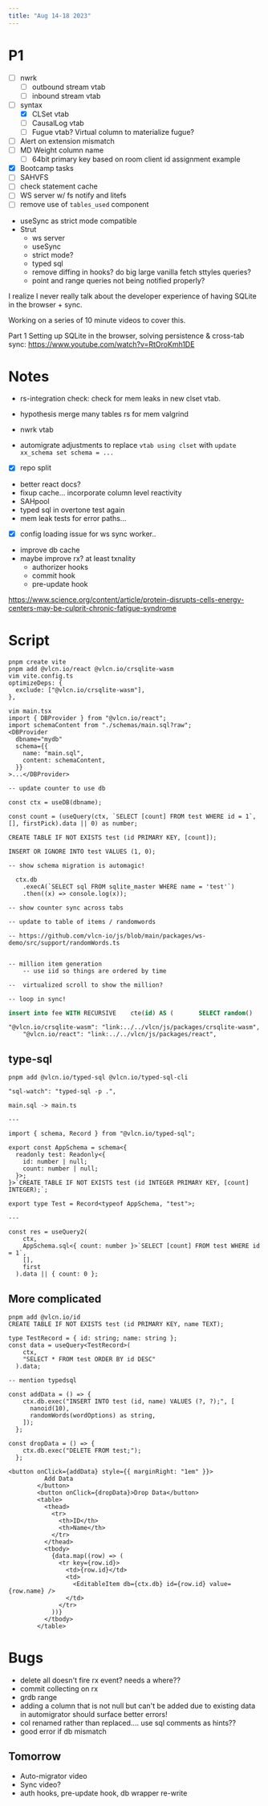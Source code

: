 ```yaml
---
title: "Aug 14-18 2023"
---
```


# P1
- [ ] nwrk
	- [ ] outbound stream vtab
	- [ ] inbound stream vtab
- [ ] syntax
	- [x] CLSet vtab
	- [ ] CausalLog vtab
	- [ ] Fugue vtab? Virtual column to materialize fugue?
- [ ] Alert on extension mismatch
- [ ] MD Weight column name
	- [ ] 64bit primary key based on room client id assignment example
- [x] Bootcamp tasks
- [ ] SAHVFS
- [ ] check statement cache
- [ ] WS server w/ fs notify and litefs
- [ ] remove use of `tables_used` component

- useSync as strict mode compatible
- Strut
	- ws server
	- useSync
	- strict mode?
	- typed sql
	- remove diffing in hooks? do big large vanilla fetch sttyles queries?
	- point and range queries not being notified properly?


I realize I never really talk about the developer experience of having SQLite in the browser + sync.

Working on a series of 10 minute videos to cover this.

Part 1 Setting up SQLite in the browser, solving persistence & cross-tab sync:
https://www.youtube.com/watch?v=RtOroKmh1DE

# Notes
- rs-integration check: check for mem leaks in new clset vtab.
- hypothesis merge many tables rs for mem valgrind

- nwrk vtab
- automigrate adjustments to replace `vtab using clset` with `update xx_schema set schema = ...`
- [x] repo split
- better react docs?
- fixup cache... incorporate column level reactivity
- SAHpool
- typed sql in overtone test again
- mem leak tests for error paths...
- [x] config loading issue for ws sync worker..

- improve db cache
- maybe improve rx? at least txnality
	- authorizer hooks
	- commit hook
	- pre-update hook

https://www.science.org/content/article/protein-disrupts-cells-energy-centers-may-be-culprit-chronic-fatigue-syndrome

# Script
```
pnpm create vite
pnpm add @vlcn.io/react @vlcn.io/crsqlite-wasm
vim vite.config.ts
optimizeDeps: {
  exclude: ["@vlcn.io/crsqlite-wasm"],
},

vim main.tsx
import { DBProvider } from "@vlcn.io/react";
import schemaContent from "./schemas/main.sql?raw";
<DBProvider
  dbname="mydb"
  schema={{
	name: "main.sql",
	content: schemaContent,
  }}
>...</DBProvider>

-- update counter to use db

const ctx = useDB(dbname);

const count = (useQuery(ctx, `SELECT [count] FROM test WHERE id = 1`, [], firstPick).data || 0) as number;

CREATE TABLE IF NOT EXISTS test (id PRIMARY KEY, [count]);

INSERT OR IGNORE INTO test VALUES (1, 0);

-- show schema migration is automagic!

  ctx.db
    .execA(`SELECT sql FROM sqlite_master WHERE name = 'test'`)
    .then((x) => console.log(x));

-- show counter sync across tabs

-- update to table of items / randomwords

-- https://github.com/vlcn-io/js/blob/main/packages/ws-demo/src/support/randomWords.ts


-- million item generation
	-- use iid so things are ordered by time

--  virtualized scroll to show the million?

-- loop in sync!
```

```sql
insert into fee WITH RECURSIVE    cte(id) AS (       SELECT random()       UNION ALL       SELECT random()         FROM cte        LIMIT 100000  ) SELECT id, NULL as foo FROM cte;
```

```
"@vlcn.io/crsqlite-wasm": "link:../../vlcn/js/packages/crsqlite-wasm",
    "@vlcn.io/react": "link:../../vlcn/js/packages/react",
```

## type-sql
```
pnpm add @vlcn.io/typed-sql @vlcn.io/typed-sql-cli

"sql-watch": "typed-sql -p .",

main.sql -> main.ts

---

import { schema, Record } from "@vlcn.io/typed-sql";

export const AppSchema = schema<{
  readonly test: Readonly<{
    id: number | null;
    count: number | null;
  }>;
}>`CREATE TABLE IF NOT EXISTS test (id INTEGER PRIMARY KEY, [count] INTEGER);`;

export type Test = Record<typeof AppSchema, "test">;

---

const res = useQuery2(
    ctx,
    AppSchema.sql<{ count: number }>`SELECT [count] FROM test WHERE id = 1`,
    [],
    first
  ).data || { count: 0 };
```

## More complicated

```
pnpm add @vlcn.io/id
CREATE TABLE IF NOT EXISTS test (id PRIMARY KEY, name TEXT);

type TestRecord = { id: string; name: string };
const data = useQuery<TestRecord>(
    ctx,
    "SELECT * FROM test ORDER BY id DESC"
  ).data;

-- mention typedsql

const addData = () => {
    ctx.db.exec("INSERT INTO test (id, name) VALUES (?, ?);", [
      nanoid(10),
      randomWords(wordOptions) as string,
    ]);
  };

const dropData = () => {
    ctx.db.exec("DELETE FROM test;");
  };

<button onClick={addData} style={{ marginRight: "1em" }}>
          Add Data
        </button>
        <button onClick={dropData}>Drop Data</button>
        <table>
          <thead>
            <tr>
              <th>ID</th>
              <th>Name</th>
            </tr>
          </thead>
          <tbody>
            {data.map((row) => (
              <tr key={row.id}>
                <td>{row.id}</td>
                <td>
                  <EditableItem db={ctx.db} id={row.id} value={row.name} />
                </td>
              </tr>
            ))}
          </tbody>
        </table>
```

# Bugs
- delete all doesn't fire rx event? needs a where??
- commit collecting on rx
- grdb range
- adding a column that is not null but can't be added due to existing data in automigrator should surface better errors!
- col renamed rather than replaced.... use sql comments as hints??
- good error if db mismatch

## Tomorrow
- Auto-migrator video
- Sync video?
- auth hooks, pre-update hook, db wrapper re-write